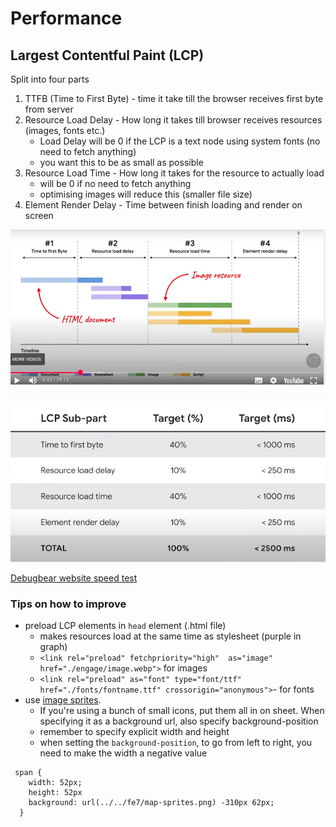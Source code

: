 Performance
========================
## Largest Contentful Paint (LCP)

Split into four parts

1. TTFB (Time to First Byte) - time it take till the browser receives first byte from server
2. Resource Load Delay - How long it takes till browser receives resources (images, fonts etc.)
    - Load Delay will be 0 if the LCP is a text node using system fonts (no need to fetch anything)
    - you want this to be as small as possible
3. Resource Load Time - How long it takes for the resource to actually load
     - will be 0 if no need to fetch anything
     - optimising images will reduce this (smaller file size)
4. Element Render Delay - Time between finish loading and render on screen


![Screenshot from 2025-08-09 18-06-27](../../media/Screenshot%20from%202025-08-09%2018-06-27.png)

![Screenshot from 2025-08-09 18-19-03](../../media/Screenshot%20from%202025-08-09%2018-19-03.png)

[Debugbear website speed test](https://www.debugbear.com/test/website-speed)

### Tips on how to improve

- preload LCP elements in `head` element (.html file) 
    - makes resources load at the same time as stylesheet (purple in graph)
    - `<link rel="preload" fetchpriority="high"  as="image" href="./engage/image.webp">` for images
    - `<link rel="preload" as="font" type="font/ttf" href="./fonts/fontname.ttf" crossorigin="anonymous">`- for fonts
- use [image sprites](https://www.w3schools.com/css/css_image_sprites.asp). 
    - If you're using a bunch of small icons, put them all in on sheet. When specifying it as a background url, also specify background-position
    - remember to specify explicit width and height
    - when setting the `background-position`, to go from left to right, you need to make the width a negative value
```
 span {
    width: 52px;
    height: 52px
    background: url(../../fe7/map-sprites.png) -310px 62px;
  }
```    


